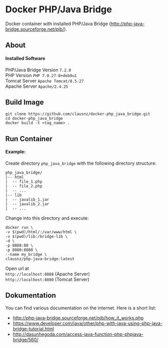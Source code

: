 # Docker PHP/Java Bridge

Docker container with installed PHP/Java Bridge (http://php-java-bridge.sourceforge.net/pjb/).

## About

#### Installed Software

PHP/Java Bridge Version `7.2.0`  
PHP Version `PHP 7.0.27-0+deb9u1`  
Tomcat Server `Apache Tomcat/8.5.27`   
Apache Server  `Apache/2.4.25`  

## Build Image

    git clone https://github.com/clausnz/docker-php_java_bridge.git
    cd docker-php_java_bridge
    docker build -t <tag_name> .

## Run Container

#### Example:

Create directory `php_java_bridge` with the following directory structure:  

    php_java_bridge/
    |-- html
    |  -- file_1.php
    |  -- file_2.php
    |  -- ...
    |-- lib
    |  -- javalib_1.jar
    |  -- javalib_2.jar
    |  -- ...

Change into this directory and execute:

    docker run \
    -v $(pwd)/html/:/var/www/html \
    -v $(pwd)/lib:/bridge-lib \
    -d \
    -p 8888:80 \
    -p 8080:8080 \
    --name my_bridge \
    clausnz/php-java-bridge:latest

Open url at   
`http://localhost:8888` (Apache Server)  
`http://localhost:8080` (Tomcat Server)   

## Dokumentation

You can find various documentation on the internet. Here is a short list:

* http://php-java-bridge.sourceforge.net/pjb/how_it_works.php
* https://www.developer.com/java/other/php-with-java-using-php-java-bridge-tutorial.html
* http://dasunhegoda.com/access-java-function-php-phpjava-bridge/560/